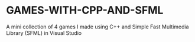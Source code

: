 # GAMES-WITH-CPP-AND-SFML
A mini collection of 4 games I made using C++ and Simple Fast Multimedia Library (SFML) in Visual Studio
